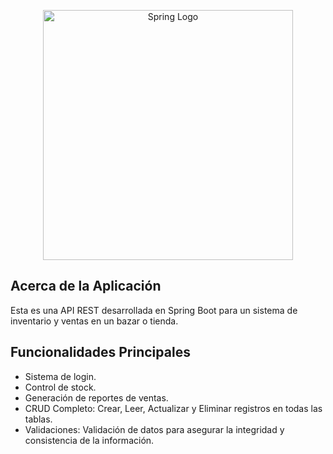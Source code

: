 <p align="center"><a href="https://spring.io/projects/spring-boot" target="_blank"><img src="https://upload.wikimedia.org/wikipedia/commons/thumb/4/44/Spring_Framework_Logo_2018.svg/2560px-Spring_Framework_Logo_2018.svg.png" width="400" alt="Spring Logo"></a></p>



## Acerca de la Aplicación

Esta es una API REST desarrollada en Spring Boot para un sistema de inventario y ventas en un bazar o tienda.

## Funcionalidades Principales

- Sistema de login.
- Control de stock.
- Generación de reportes de ventas.
- CRUD Completo: Crear, Leer, Actualizar y Eliminar registros en todas las tablas.
- Validaciones: Validación de datos para asegurar la integridad y consistencia de la información.
